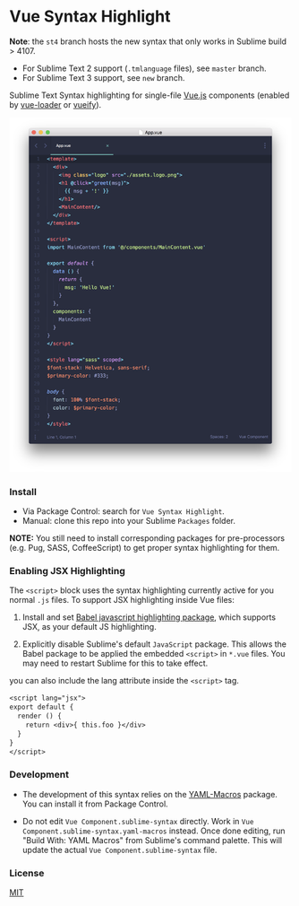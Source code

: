# Vue Syntax Highlight

**Note**: the `st4` branch hosts the new syntax that only works in Sublime build > 4107. 

* For Sublime Text 2 support (`.tmlanguage` files), see `master` branch.
* For Sublime Text 3 support, see `new` branch.

Sublime Text Syntax highlighting for single-file [Vue.js](http://vuejs.org) components (enabled by [vue-loader](https://github.com/vuejs/vue-loader) or [vueify](https://github.com/vuejs/vueify)).

<p align="center">
  <img width="809px" src="https://raw.githubusercontent.com/vuejs/vue-syntax-highlight/new/samples/screenshot.png">
</p>

### Install

- Via Package Control: search for `Vue Syntax Highlight`.
- Manual: clone this repo into your Sublime `Packages` folder.

**NOTE:** You still need to install corresponding packages for pre-processors (e.g. Pug, SASS, CoffeeScript) to get proper syntax highlighting for them.

### Enabling JSX Highlighting

The `<script>` block uses the syntax highlighting currently active for you normal `.js` files. To support JSX highlighting inside Vue files:

1. Install and set [Babel javascript highlighting package](https://packagecontrol.io/packages/Babel), which supports JSX, as your default JS highlighting.

2. Explicitly disable Sublime's default `JavaScript` package. This allows the Babel package to be applied the embedded `<script>` in `*.vue` files. You may need to restart Sublime for this to take effect.

you can also include the lang attribute inside the `<script>` tag. 
```vue
<script lang="jsx">
export default {
  render () {
    return <div>{ this.foo }</div>
  }
}
</script>
```

### Development

- The development of this syntax relies on the [YAML-Macros](https://github.com/Thom1729/YAML-Macros) package. You can install it from Package Control.

- Do not edit `Vue Component.sublime-syntax` directly. Work in `Vue Component.sublime-syntax.yaml-macros` instead. Once done editing, run "Build With: YAML Macros" from Sublime's command palette. This will update the actual `Vue Component.sublime-syntax` file.

### License

[MIT](http://opensource.org/licenses/MIT)
